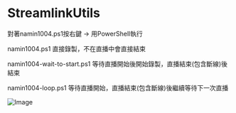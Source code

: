 # StreamlinkUtils

對著namin1004.ps1按右鍵 -> 用PowerShell執行

namin1004.ps1 直接錄製，不在直播中會直接結束

namin1004-wait-to-start.ps1 等待直播開始後開始錄製，直播結束(包含斷線)後結束

namin1004-loop.ps1 等待直播開始，直播結束(包含斷線)後繼續等待下一次直播

![Image](https://imgur.com/UZKBtJf.jpg)